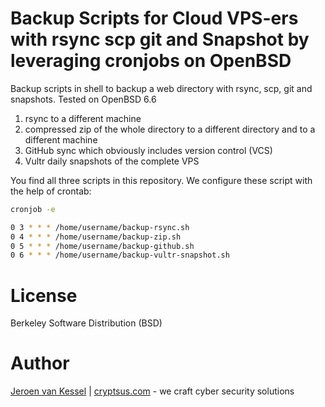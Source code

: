 # Backup Scripts for Cloud VPS-ers with rsync scp git and Snapshot by leveraging cronjobs on OpenBSD
Backup scripts in shell to backup a web directory with rsync, scp, git and snapshots. Tested on OpenBSD 6.6

1) rsync to a different machine
2) compressed zip of the whole directory to a different directory and to a different machine
3) GitHub sync which obviously includes version control (VCS)
4) Vultr daily snapshots of the complete VPS 

You find all three scripts in this repository. We configure these script with the help of crontab:

```bash
cronjob -e

0 3 * * * /home/username/backup-rsync.sh
0 4 * * * /home/username/backup-zip.sh
0 5 * * * /home/username/backup-github.sh
0 6 * * * /home/username/backup-vultr-snapshot.sh
```
  
# License
Berkeley Software Distribution (BSD)

# Author
[Jeroen van Kessel](https://twitter.com/jeroenvkessel) | [cryptsus.com](https://cryptsus.com) - we craft cyber security solutions
